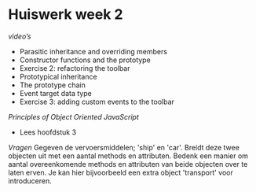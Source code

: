 # Huiswerk week 2

*video’s*
- Parasitic inheritance and overriding members
- Constructor functions and the prototype
- Exercise 2: refactoring the toolbar
- Prototypical inheritance
- The prototype chain
- Event target data type
- Exercise 3: adding custom events to the toolbar

*Principles of Object Oriented JavaScript*
- Lees hoofdstuk 3

*Vragen*
Gegeven de vervoersmiddelen; 'ship' en 'car'. Breidt deze twee objecten uit met een aantal methods en attributen. Bedenk een manier om aantal overeenkomende methods en attributen van beide objecten over te laten erven. Je kan hier bijvoorbeeld een extra object 'transport' voor introduceren.